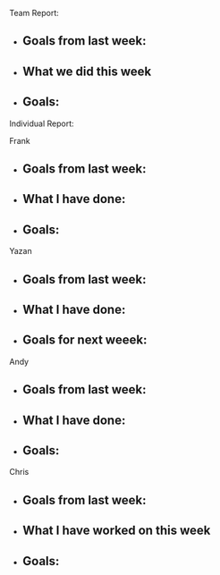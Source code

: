 Team Report: 
 - Goals from last week:
   - 
 - What we did this week
   - 
 - Goals:
   - 


Individual Report:

Frank
- Goals from last week:
  - 
- What I have done:
   - 
- Goals:
    - 


Yazan
- Goals from last week:
   - 
 
- What I have done:
   - 
 
- Goals for next weeek:
   - 

Andy
- Goals from last week: 
  - 
- What I have done:
  - 
- Goals:
  - 


Chris
 - Goals from last week:
   - 
 - What I have worked on this week
   - 
 - Goals:
   - 
